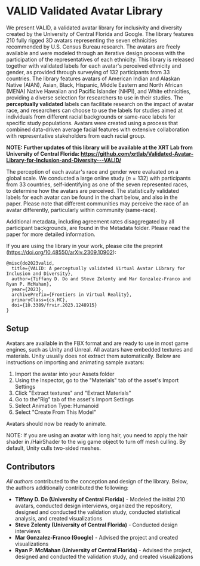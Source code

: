 # VALID Validated Avatar Library

We present VALID, a validated avatar library for inclusivity and diversity created by the University of Central Florida and Google. The library features 210 fully rigged 3D avatars representing the seven ethnicities recommended by U.S. Census Bureau research. The avatars are freely available and were modeled through an iterative design process with the participation of the representatives of each ethnicity. This library is released together with validated labels for each avatar's perceived ethnicity and gender, as provided through surveying of 132 participants from 33 countries. 
The library features avatars of American Indian and Alaskan Native (AIAN), Asian, Black, Hispanic, Middle Eastern and North African (MENA) Native Hawaiian and Pacific Islander (NHPI), and White ethnicities, providing a diverse selection for researchers to use in their studies. The **perceptually validated**  labels can facilitate research on the impact of avatar race, and researchers can choose to use the labels for studies aimed at individuals from different racial backgrounds or same-race labels for specific study populations. Avatars were created using a process that combined data-driven average facial features with extensive collaboration with representative stakeholders from each racial group. 


**NOTE: Further updates of this library will be available at the XRT Lab from University of Central Florida:
https://github.com/xrtlab/Validated-Avatar-Library-for-Inclusion-and-Diversity---VALID/**


The perception of each avatar's race and gender were evaluated on a global scale. We conducted a large online study ($n=132$) with participants from 33 countries, self-identifying as one of the seven represented races, to determine how the avatars are perceived. The statistically validated labels for each avatar can be found in the chart below, and also in the paper. Please note that different communities may perceive the race of an avatar differently, particularly within community (same-race). 

Additional metadata, including agreement rates disaggregated by all participant backgrounds, are found in the Metadata folder. Please read the paper for more detailed information. 

If you are using the library in your work, please cite the preprint (https://doi.org/10.48550/arXiv.2309.10902): 

    @misc{do2023valid,
      title={VALID: A perceptually validated Virtual Avatar Library for Inclusion and Diversity}, 
      author={Tiffany D. Do and Steve Zelenty and Mar Gonzalez-Franco and Ryan P. McMahan},
      year={2023},
      archivePrefix={Frontiers in Virtual Reality},
      primaryClass={cs.HC},
      doi={10.3389/frvir.2023.1248915}
    }


## Setup
Avatars are available in the FBX format and are ready to use in most game engines, such as Unity and Unreal.  All avatars have embedded textures and materials. Unity usually does not extract them automatically. Below are instructions on importing and animating sample avatars: 

1. Import the avatar into your Assets folder
2. Using the Inspector, go to the "Materials" tab of the asset's Import Settings 
3. Click "Extract textures" and "Extract Materials"
4. Go to the"Rig" tab of the asset's Import Settings
5. Select Animation Type: Humanoid 
6. Select "Create From This Model" 

Avatars should now be ready to animate.

NOTE: 
If you are using an avatar with long hair, you need to apply the hair shader in /HairShader to the wig game object to turn off mesh culling. By default, Unity culls two-sided meshes. 

## Contributors
*All authors* contributed to the conception and design of the library. Below, the authors additionally contributed the following: 
 - **Tiffany D. Do  (University of Central Florida)** - Modeled the initial 210 avatars, conducted design interviews, organized the repository, designed and conducted the validation study, conducted statistical analysis, and created visualizations
 - **Steve Zelenty (University of Central Florida)** - Conducted design interviews
 - **Mar Gonzalez-Franco (Google)** - Advised the project and created visualizations 
 - **Ryan P. McMahan (University of Central Florida)** - Advised the project, designed and conducted the validation study, and created visualizations 
